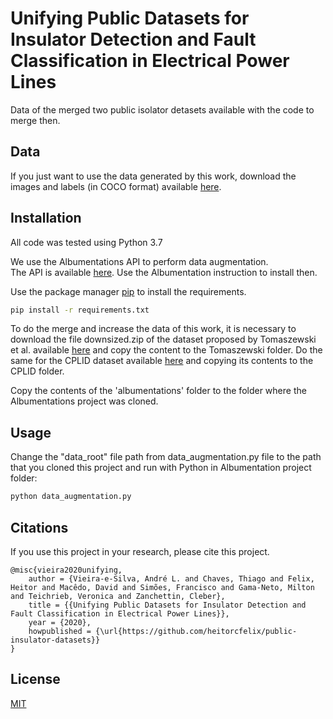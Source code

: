 # Unifying Public Datasets for Insulator Detection and Fault Classification in Electrical Power Lines

Data of the merged two public isolator detasets available with the code to merge then.

## Data
If you just want to use the data generated by this work, download the images and labels (in COCO format) available [here](https://drive.google.com/drive/folders/1829TgSKUVGZXk4_cd1BKtK0L9XHkHA4j?usp=sharing).

## Installation
All code was tested using Python 3.7

We use the Albumentations API to perform data augmentation.  
The API is available [here](https://github.com/albumentations-team/albumentations). Use the Albumentation instruction to install then.

Use the package manager [pip](https://pip.pypa.io/en/stable/) to install the requirements.

```bash
pip install -r requirements.txt
```
To do the merge and increase the data of this work, it is necessary to download the file downsized.zip of the dataset proposed by Tomaszewski et al. available [here](https://cv.po.opole.pl/dataset1/) and copy the content to the Tomaszewski folder. Do the same for the CPLID dataset available [here](https://github.com/InsulatorData/InsulatorDataSet) and copying its contents to the CPLID folder.

Copy the contents of the 'albumentations' folder to the folder where the Albumentations project was cloned.

## Usage

Change the "data_root" file path from data_augmentation.py file to the path that you cloned this project and run with Python in Albumentation project folder:


```python
python data_augmentation.py
```

## Citations
If you use this project in your research, please cite this project.

```
@misc{vieira2020unifying,
    author = {Vieira-e-Silva, André L. and Chaves, Thiago and Felix, Heitor and Macêdo, David and Simões, Francisco and Gama-Neto, Milton and Teichrieb, Veronica and Zanchettin, Cleber},
    title = {{Unifying Public Datasets for Insulator Detection and Fault Classification in Electrical Power Lines}},
    year = {2020},
    howpublished = {\url{https://github.com/heitorcfelix/public-insulator-datasets}}
}
```

## License
[MIT](https://choosealicense.com/licenses/mit/)
